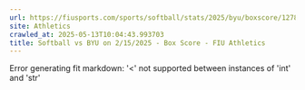 ```yaml
---
url: https://fiusports.com/sports/softball/stats/2025/byu/boxscore/12789
site: Athletics
crawled_at: 2025-05-13T10:04:43.993703
title: Softball vs BYU on 2/15/2025 - Box Score - FIU Athletics
---
```


Error generating fit markdown: '<' not supported between instances of 'int' and 'str'